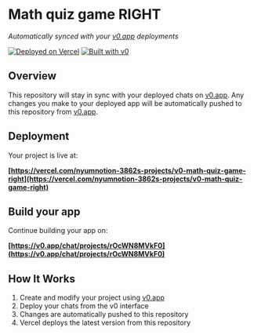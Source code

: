 # Math quiz game RIGHT

*Automatically synced with your [v0.app](https://v0.app) deployments*

[![Deployed on Vercel](https://img.shields.io/badge/Deployed%20on-Vercel-black?style=for-the-badge&logo=vercel)](https://vercel.com/nyumnotion-3862s-projects/v0-math-quiz-game-right)
[![Built with v0](https://img.shields.io/badge/Built%20with-v0.app-black?style=for-the-badge)](https://v0.app/chat/projects/rOcWN8MVkF0)

## Overview

This repository will stay in sync with your deployed chats on [v0.app](https://v0.app).
Any changes you make to your deployed app will be automatically pushed to this repository from [v0.app](https://v0.app).

## Deployment

Your project is live at:

**[https://vercel.com/nyumnotion-3862s-projects/v0-math-quiz-game-right](https://vercel.com/nyumnotion-3862s-projects/v0-math-quiz-game-right)**

## Build your app

Continue building your app on:

**[https://v0.app/chat/projects/rOcWN8MVkF0](https://v0.app/chat/projects/rOcWN8MVkF0)**

## How It Works

1. Create and modify your project using [v0.app](https://v0.app)
2. Deploy your chats from the v0 interface
3. Changes are automatically pushed to this repository
4. Vercel deploys the latest version from this repository